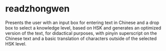 # readzhongwen
Presents the user with an input box for entering text in Chinese and a drop box to select a knowledge level, based on HSK and generates an optimized version of the text, for didactical purposes, with pinyin superscript on the Chinese text and a basic translation of characters outside of the selected HSK level.
